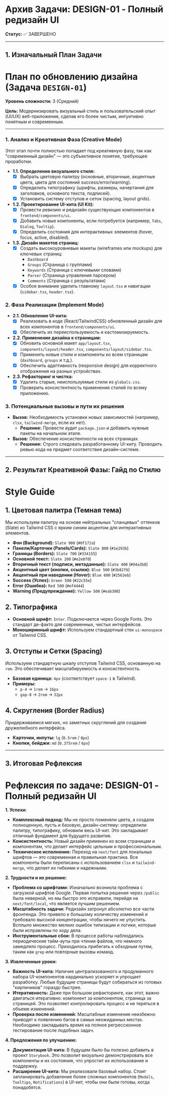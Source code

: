 # Архив Задачи: DESIGN-01 - Полный редизайн UI

**Статус:** ✅ ЗАВЕРШЕНО

---

## 1. Изначальный План Задачи

# План по обновлению дизайна (Задача `DESIGN-01`)

**Уровень сложности:** 3 (Средний)

**Цель:** Модернизировать визуальный стиль и пользовательский опыт (UI/UX) веб-приложения, сделав его более чистым, интуитивно понятным и современным.

---

### 1. Анализ и Креативная Фаза (Creative Mode)

Этот этап почти полностью попадает под креативную фазу, так как "современный дизайн" — это субъективное понятие, требующее проработки.

*   **1.1. Определение визуального стиля:**
    *   [x] Выбрать цветовую палитру (основные, вторичные, акцентные цвета, цвета для состояний success/error/warning).
    *   [x] Определить типографику (шрифты, размеры, начертания для заголовков, основного текста, подписей).
    *   [x] Установить систему отступов и сеток (spacing, layout grids).
*   **1.2. Проектирование UI-кита (UI Kit):**
    *   [x] Провести ревизию и редизайн существующих компонентов в `frontend/components/ui`.
    *   [x] Добавить новые компоненты, если потребуется (например, `Tabs`, `Dialog`, `Tooltip`).
    *   [x] Определить состояния для интерактивных элементов (hover, focus, active, disabled).
*   **1.3. Дизайн макетов страниц:**
    *   [x] Создать высокоуровневые макеты (wireframes или mockups) для ключевых страниц:
        *   `Dashboard`
        *   `Groups` (Страница с группами)
        *   `Keywords` (Страница с ключевыми словами)
        *   `Parser` (Страница управления парсером)
        *   `Comments` (Страница с результатами)
    *   [x] Особое внимание уделить главному `layout.tsx` и навигации (`sidebar.tsx`, `header.tsx`).

### 2. Фаза Реализации (Implement Mode)

*   **2.1. Обновление UI-кита:**
    *   [x] Реализовать в коде (React/TailwindCSS) обновленный дизайн для всех компонентов в `frontend/components/ui`.
    *   [x] Обеспечить их переиспользуемость и кастомизируемость.
*   **2.2. Применение дизайна к страницам:**
    *   [x] Обновить основной макет `app/layout.tsx`, `components/layout/header.tsx`, `components/layout/sidebar.tsx`.
    *   [x] Применить новые стили и компоненты ко всем страницам (`dashboard`, `groups` и т.д.).
    *   [x] Обеспечить адаптивность (responsive design) для корректного отображения на разных устройствах.
*   **2.3. Рефакторинг и чистка:**
    *   [x] Удалить старые, неиспользуемые стили из `globals.css`.
    *   [x] Проверить консистентность применения стилей по всему приложению.

### 3. Потенциальные вызовы и пути их решения

*   **Вызов:** Необходимость установки новых зависимостей (например, `clsx`, `tailwind-merge`, если их нет).
    *   **Решение:** Провести аудит `package.json` и добавить нужные пакеты на начальном этапе.
*   **Вызов:** Обеспечение консистентности на всех страницах.
    *   **Решение:** Строго следовать разработанному UI-киту. Проводить ревью кода на предмет соответствия дизайн-системе.
---

## 2. Результат Креативной Фазы: Гайд по Стилю

# Style Guide

## 1. Цветовая палитра (Темная тема)

Мы используем палитру на основе нейтральных "сланцевых" оттенков (Slate) из Tailwind CSS с ярким синим акцентом для интерактивных элементов.

- **Фон (Background):** `Slate 900` (`#0f172a`)
- **Панели/Карточки (Panels/Cards):** `Slate 800` (`#1e293b`)
- **Границы (Borders):** `Slate 700` (`#334155`)
- **Основной текст:** `Slate 200` (`#e2e8f0`)
- **Вторичный текст (подписи, метаданные):** `Slate 400` (`#94a3b8`)
- **Акцентный цвет (кнопки, ссылки):** `Blue 500` (`#3b82f6`)
- **Акцентный при наведении (Hover):** `Blue 600` (`#2563eb`)
- **Success (Успех):** `Green 500` (`#22c55e`)
- **Error (Ошибка):** `Red 500` (`#ef4444`)
- **Warning (Предупреждение):** `Yellow 500` (`#eab308`)

## 2. Типографика

- **Основной шрифт:** `Inter`. Подключается через Google Fonts. Это стандарт де-факто для современных, чистых интерфейсов.
- **Моноширинный шрифт:** Используем стандартный стек `ui-monospace` от Tailwind CSS.

## 3. Отступы и Сетки (Spacing)

Используем стандартную шкалу отступов Tailwind CSS, основанную на `rem`. Это обеспечивает масштабируемость и консистентность.

- **Базовая единица:** `4px` (соответствует `space-1` в Tailwind).
- **Примеры:**
    - `p-4` -> `1rem` -> `16px`
    - `gap-8` -> `2rem` -> `32px`

## 4. Скругления (Border Radius)

Придерживаемся мягких, но заметных скруглений для создания дружелюбного интерфейса.

- **Карточки, инпуты:** `lg` (`0.5rem` / `8px`)
- **Кнопки, бейджи:** `md` (`0.375rem` / `6px`)
---

## 3. Итоговая Рефлексия

# Рефлексия по задаче: DESIGN-01 - Полный редизайн UI

**1. Успехи:**

*   **Комплексный подход:** Мы не просто поменяли цвета, а создали полноценную, пусть и базовую, дизайн-систему: определили палитру, типографику, обновили весь UI-кит. Это закладывает отличный фундамент для будущего развития.
*   **Консистентность:** Новый дизайн применен ко всем страницам и компонентам, что делает интерфейс цельным и профессиональным.
*   **Техническое исполнение:** Переход на `next/font` для локальных шрифтов — это современная и правильная практика. Все компоненты были переписаны с использованием `clsx` и `tailwind-merge`, что делает их гибкими и надежными.

**2. Трудности и их решение:**

*   **Проблема со шрифтами:** Изначально возникла проблема с загрузкой шрифтов Google. Первая попытка решения через `/public` была неверной, но мы быстро это исправили, перейдя на `next/font/local`, что является лучшим решением.
*   **Масштабность задачи:** Редизайн затронул абсолютно все части фронтенда. Это привело к большому количеству изменений и требовало высокой концентрации, чтобы ничего не упустить. Всплыло множество мелких ошибок типизации и логики, которые были исправлены по ходу дела.
*   **Инструментальные сбои:** В процессе работы наблюдались периодические тайм-ауты при чтении файлов, что немного замедляло процесс. Приходилось прибегать к обходным путям, таким как `grep` или повторные вызовы команд.

**3. Извлеченные уроки:**

*   **Важность UI-кита:** Наличие централизованного и продуманного набора UI-компонентов кардинально ускоряет и упрощает разработку. Любые будущие страницы будут собираться из готовых "кирпичиков" гораздо быстрее.
*   **Итеративность:** Даже при большом рефакторинге, как этот, важно двигаться итеративно: компонент за компонентом, страница за страницей. Это позволяет контролировать процесс и не теряться в объеме изменений.
*   **Проверка после изменений:** Масштабные изменения неизбежно приводят к появлению багов в самых неожиданных местах. Необходимо закладывать время на полное регрессионное тестирование после подобных задач.

**4. Предложения по улучшению:**

*   **Документация UI-кита:** В будущем было бы полезно добавить в проект `Storybook`. Это позволит визуально демонстрировать все компоненты и их состояния, что упростит их использование и поддержку.
*   **Расширение UI-кита:** Мы реализовали базовый набор. Стоит запланировать добавление более сложных компонентов (`Modals`, `Tooltips`, `Notifications`) в UI-кит, чтобы они были готовы, когда понадобятся.
